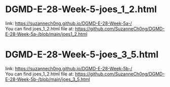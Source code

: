 # DGMD-E-28-Week-5-joes_1_2.html
link: https://suzannech0ng.github.io/DGMD-E-28-Week-5a-/
<br>
You can find joes_1_2.html file at: 
https://github.com/SuzanneCh0ng/DGMD-E-28-Week-5a-/blob/main/joes1_2.html

# DGMD-E-28-Week-5-joes_3_5.html
link: https://suzannech0ng.github.io/DGMD-E-28-Week-5b-/
<br>
You can find joes_1_2.html file at: 
https://github.com/SuzanneCh0ng/DGMD-E-28-Week-5b-/blob/main/joes_3_5.html

